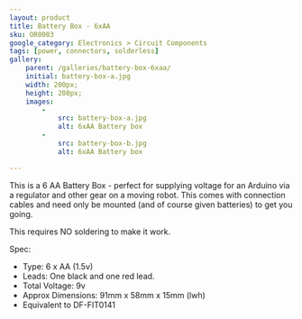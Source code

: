 ```yaml
---
layout: product
title: Battery Box - 6xAA
sku: OR0003
google_category: Electronics > Circuit Components
tags: [power, connectors, solderless]
gallery:
    parent: /galleries/battery-box-6xaa/
    initial: battery-box-a.jpg
    width: 200px;
    height: 200px;
    images:
        -
            src: battery-box-a.jpg
            alt: 6xAA Battery box
        -
            src: battery-box-b.jpg
            alt: 6xAA Battery box

---
```

This is a 6 AA Battery Box - perfect for supplying voltage for an Arduino via a regulator and other gear on a moving robot. This comes with connection cables and need only be mounted (and of course given batteries) to get you going.


This requires NO soldering to make it work.

Spec:

* Type: 6 x AA (1.5v)
* Leads: One black and one red lead.
* Total Voltage: 9v
* Approx Dimensions: 91mm x 58mm x 15mm (lwh)
* Equivalent to DF-FIT0141
